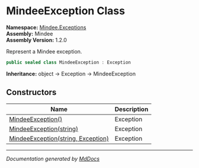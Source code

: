 ﻿<!--  
  <auto-generated>   
    The contents of this file were generated by a tool.  
    Changes to this file may be list if the file is regenerated  
  </auto-generated>   
-->

# MindeeException Class

**Namespace:** [Mindee.Exceptions](../index.md)  
**Assembly:** Mindee  
**Assembly Version:** 1.2.0

Represent a Mindee exception.

```csharp
public sealed class MindeeException : Exception
```

**Inheritance:** object → Exception → MindeeException

## Constructors

| Name                                                                                        | Description |
| ------------------------------------------------------------------------------------------- | ----------- |
| [MindeeException()](constructors/index.md#mindeeexception)                                  | Exception   |
| [MindeeException(string)](constructors/index.md#mindeeexceptionstring)                      | Exception   |
| [MindeeException(string, Exception)](constructors/index.md#mindeeexceptionstring-exception) | Exception   |

___

*Documentation generated by [MdDocs](https://github.com/ap0llo/mddocs)*
